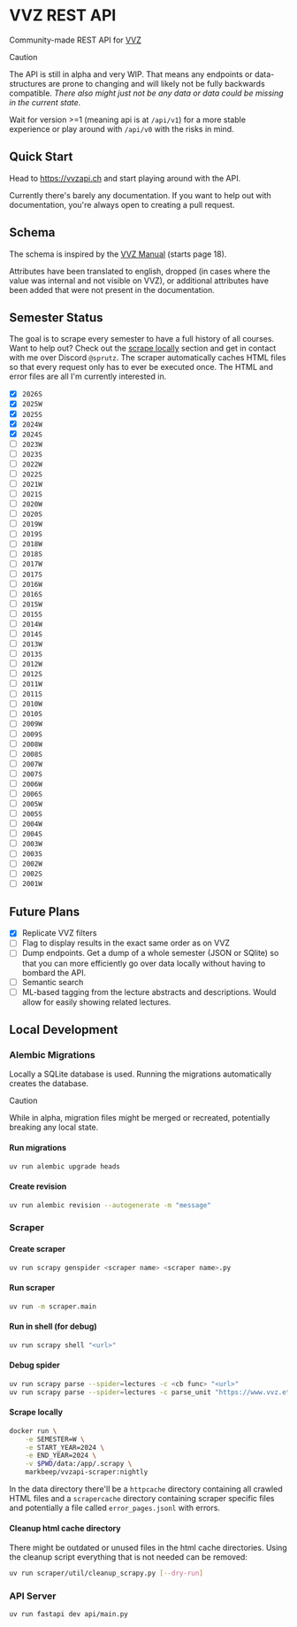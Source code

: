 # VVZ REST API

Community-made REST API for [VVZ](https://www.vvz.ethz.ch/Vorlesungsverzeichnis)

> [!CAUTION]  
> The API is still in alpha and very WIP. That means any endpoints or data-structures are prone to changing and will likely not be fully backwards compatible. _There also might just not be any data or data could be missing in the current state._
>
> Wait for version >=1 (meaning api is at `/api/v1`) for a more stable experience or play around with `/api/v0` with the risks in mind.

## Quick Start

Head to https://vvzapi.ch and start playing around with the API.

Currently there's barely any documentation. If you want to help out with documentation, you're always open to creating a pull request.

## Schema

The schema is inspired by the [VVZ Manual](https://www.bi.id.ethz.ch/soapvvz-2023-1/manual/SoapVVZ.pdf#page=18) (starts page 18).

Attributes have been translated to english, dropped (in cases where the value was internal and not visible on VVZ), or additional attributes have been added that were not present in the documentation.

## Semester Status

The goal is to scrape every semester to have a full history of all courses. Want to help out? Check out the [scrape locally](#scrape-locally) section and get in contact with me over Discord `@sprutz`. The scraper automatically caches HTML files so that every request only has to ever be executed once. The HTML and error files are all I'm currently interested in.

- [x] `2026S`
- [x] `2025W`
- [x] `2025S`
- [x] `2024W`
- [x] `2024S`
- [ ] `2023W`
- [ ] `2023S`
- [ ] `2022W`
- [ ] `2022S`
- [ ] `2021W`
- [ ] `2021S`
- [ ] `2020W`
- [ ] `2020S`
- [ ] `2019W`
- [ ] `2019S`
- [ ] `2018W`
- [ ] `2018S`
- [ ] `2017W`
- [ ] `2017S`
- [ ] `2016W`
- [ ] `2016S`
- [ ] `2015W`
- [ ] `2015S`
- [ ] `2014W`
- [ ] `2014S`
- [ ] `2013W`
- [ ] `2013S`
- [ ] `2012W`
- [ ] `2012S`
- [ ] `2011W`
- [ ] `2011S`
- [ ] `2010W`
- [ ] `2010S`
- [ ] `2009W`
- [ ] `2009S`
- [ ] `2008W`
- [ ] `2008S`
- [ ] `2007W`
- [ ] `2007S`
- [ ] `2006W`
- [ ] `2006S`
- [ ] `2005W`
- [ ] `2005S`
- [ ] `2004W`
- [ ] `2004S`
- [ ] `2003W`
- [ ] `2003S`
- [ ] `2002W`
- [ ] `2002S`
- [ ] `2001W`

## Future Plans

- [x] Replicate VVZ filters
- [ ] Flag to display results in the exact same order as on VVZ
- [ ] Dump endpoints. Get a dump of a whole semester (JSON or SQlite) so that you can more efficiently go over data locally without having to bombard the API.
- [ ] Semantic search
- [ ] ML-based tagging from the lecture abstracts and descriptions. Would allow for easily showing related lectures.

## Local Development

### Alembic Migrations

Locally a SQLite database is used. Running the migrations automatically creates the database.

> [!CAUTION]
> While in alpha, migration files might be merged or recreated, potentially breaking any local state.

#### Run migrations

```sh
uv run alembic upgrade heads
```

#### Create revision

```sh
uv run alembic revision --autogenerate -m "message"
```

### Scraper

#### Create scraper

```sh
uv run scrapy genspider <scraper name> <scraper name>.py
```

#### Run scraper

```sh
uv run -m scraper.main
```

#### Run in shell (for debug)

```sh
uv run scrapy shell "<url>"
```

#### Debug spider

```sh
uv run scrapy parse --spider=lectures -c <cb func> "<url>"
uv run scrapy parse --spider=lectures -c parse_unit "https://www.vvz.ethz.ch/Vorlesungsverzeichnis/lerneinheit.view?semkez=2025W&ansicht=ALLE&lerneinheitId=192945&lang=en"
```

#### Scrape locally

```sh
docker run \
    -e SEMESTER=W \
    -e START_YEAR=2024 \
    -e END_YEAR=2024 \
    -v $PWD/data:/app/.scrapy \
    markbeep/vvzapi-scraper:nightly
```

In the data directory there'll be a `httpcache` directory containing all crawled HTML files and a `scrapercache` directory containing scraper specific files and potentially a file called `error_pages.jsonl` with errors.

#### Cleanup html cache directory

There might be outdated or unused files in the html cache directories. Using the cleanup script everything that is not needed can be removed:

```sh
uv run scraper/util/cleanup_scrapy.py [--dry-run]
```

### API Server

```sh
uv run fastapi dev api/main.py
```
